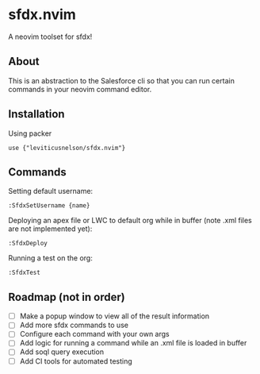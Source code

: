 # sfdx.nvim

A neovim toolset for sfdx!

## About

This is an abstraction to the Salesforce cli so that you can run certain commands in your neovim command editor.

## Installation

Using packer

```
use {"leviticusnelson/sfdx.nvim"}
```

## Commands

Setting default username:

```
:SfdxSetUsername {name}
```

Deploying an apex file or LWC to default org while in buffer (note .xml files are not implemented yet):

```
:SfdxDeploy
```

Running a test on the org:

```
:SfdxTest
```

## Roadmap (not in order)

- [ ] Make a popup window to view all of the result information
- [ ] Add more sfdx commands to use
- [ ] Configure each command with your own args
- [ ] Add logic for running a command while an .xml file is loaded in buffer
- [ ] Add soql query execution
- [ ] Add CI tools for automated testing
